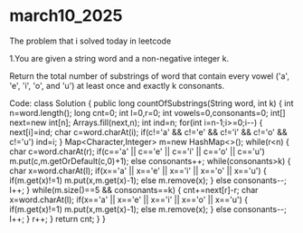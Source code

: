 # march10_2025
The problem that i solved today in leetcode

1.You are given a string word and a non-negative integer k.

Return the total number of substrings of word that contain every vowel ('a', 'e', 'i', 'o', and 'u') at least once and exactly k consonants.

Code:
class Solution {
    public long countOfSubstrings(String word, int k) {
        int n=word.length();
        long cnt=0;
        int l=0,r=0;
        int vowels=0,consonants=0;
        int[] next=new int[n];
        Arrays.fill(next,n);
        int ind=n;
        for(int i=n-1;i>=0;i--)
        {
            next[i]=ind;
            char c=word.charAt(i);
            if(c!='a' && c!='e' && c!='i' && c!='o' && c!='u')
                ind=i;
        }
        Map<Character,Integer> m=new HashMap<>();
        while(r<n)
        {
            char c=word.charAt(r);
            if(c=='a' || c=='e' || c=='i' || c=='o' || c=='u')
                m.put(c,m.getOrDefault(c,0)+1);
            else
                consonants++;
            while(consonants>k)
            {
                char x=word.charAt(l);
                if(x=='a' || x=='e' || x=='i' || x=='o' || x=='u')
                {
                    if(m.get(x)!=1)
                        m.put(x,m.get(x)-1);
                    else
                        m.remove(x);
                }
                else
                    consonants--;
                l++;
            }
            while(m.size()==5 && consonants==k)
            {
                cnt+=next[r]-r;
                char x=word.charAt(l);
                if(x=='a' || x=='e' || x=='i' || x=='o' || x=='u')
                {
                    if(m.get(x)!=1)
                        m.put(x,m.get(x)-1);
                    else
                        m.remove(x);
                }
                else
                    consonants--;
                l++;
            }
            r++;
        }
        return cnt;
    }
}
